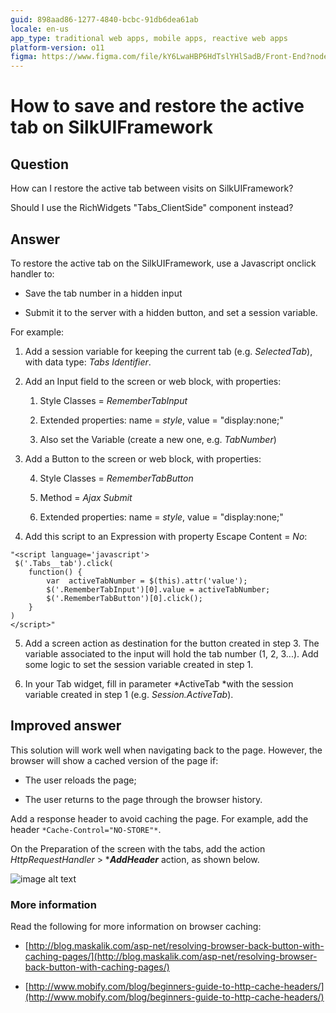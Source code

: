 ```yaml
---
guid: 898aad86-1277-4840-bcbc-91db6dea61ab
locale: en-us
app_type: traditional web apps, mobile apps, reactive web apps
platform-version: o11
figma: https://www.figma.com/file/kY6LwaHBP6HdTslYHlSadB/Front-End?node-id=844:76
---
```


# How to save and restore the active tab on SilkUIFramework

## Question

How can I restore the active tab between visits on SilkUIFramework?

Should I use the RichWidgets "Tabs_ClientSide" component instead?

## Answer

To restore the active tab on the SilkUIFramework, use a Javascript onclick handler to:

* Save the tab number in a hidden input

* Submit it to the server with a hidden button, and set a session variable.

 

For example:

1. Add a session variable for keeping the current tab (e.g. *SelectedTab*), with data type: *Tabs Identifier*.

2. Add an Input field to the screen or web block, with properties:

    1. Style Classes = *RememberTabInput*

    2. Extended properties: name = *style*, value = "display:none;"

    3. Also set the Variable (create a new one, e.g. *TabNumber*)

3. Add a Button to the screen or web block, with properties:

    4. Style Classes = *RememberTabButton*

    5. Method = *Ajax Submit*

    6. Extended properties: name = *style*, value = "display:none;"

4. Add this script to an Expression with property Escape Content = *No*:

```
"<script language='javascript'>
 $('.Tabs__tab').click(                                                  
    function() {                                       
        var  activeTabNumber = $(this).attr('value');      
        $('.RememberTabInput')[0].value = activeTabNumber; 
        $('.RememberTabButton')[0].click(); 
    }
)             
</script>"
```                                         

5. Add a screen action as destination for the button created in step 3. The variable associated to the input will hold the tab number (1, 2, 3...). Add some logic to set the session variable created in step 1.

6. In your Tab widget, fill in parameter *ActiveTab *with the session variable created in step 1 (e.g. *Session.ActiveTab*).

 

## Improved answer

This solution will work well when navigating back to the page. However, the browser will show a cached version of the page if:

* The user reloads the page;

* The user returns to the page through the browser history.

Add a response header to avoid caching the page. For example, add the header `*Cache-Control="NO-STORE"*`.

On the Preparation of the screen with the tabs, add the action *HttpRequestHandler* > ***_AddHeader_** action, as shown below.

![image alt text](images/How-to-save-and-restore-the-active-tab-on-SilkUIFramework_0.png)

### More information

Read the following for more information on browser caching:

* [http://blog.maskalik.com/asp-net/resolving-browser-back-button-with-caching-pages/](http://blog.maskalik.com/asp-net/resolving-browser-back-button-with-caching-pages/)

* [http://www.mobify.com/blog/beginners-guide-to-http-cache-headers/](http://www.mobify.com/blog/beginners-guide-to-http-cache-headers/)

